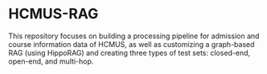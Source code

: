 # HCMUS-RAG
This repository focuses on building a processing pipeline for admission and course information data of HCMUS, as well as customizing a graph-based RAG (using HippoRAG) and creating three types of test sets: closed-end, open-end, and multi-hop.
